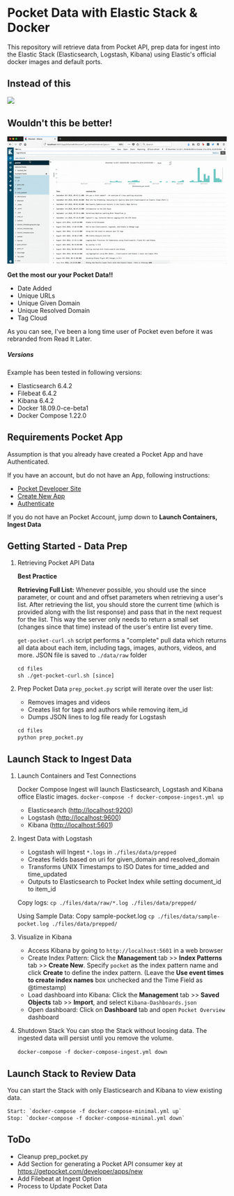 # Pocket Data with Elastic Stack & Docker
This repository will retrieve data from Pocket API, prep data for ingest into the Elastic Stack (Elasticsearch, Logstash, Kibana) using Elastic's official docker images and default ports. 

## Instead of this
![](pocket.gif)

## Wouldn't this be better!
![](kibana.gif)

**Get the most our your Pocket Data!!**
- Date Added
- Unique URLs
- Unique Given Domain
- Unique Resolved Domain
- Tag Cloud

As you can see, I've been a long time user of Pocket even before it was rebranded from Read It Later.


##### Versions

Example has been tested in following versions:
- Elasticsearch 6.4.2
- Filebeat 6.4.2
- Kibana 6.4.2
- Docker 18.09.0-ce-beta1
- Docker Compose 1.22.0

## Requirements Pocket App
Assumption is that you already have created a Pocket App and have Authenticated. 

If you have an account, but do not have an App, following instructions:

- [Pocket Developer Site](https://getpocket.com/developer/)
- [Create New App](https://getpocket.com/developer/apps/new)
- [Authenticate](https://getpocket.com/developer/docs/authentication)

If you do not have an Pocket Account, jump down to **Launch Containers, Ingest Data**

## Getting Started - Data Prep
1. Retrieving Pocket API Data

    **Best Practice** 

    **Retrieving Full List:** Whenever possible, you should use the since parameter, or count and and offset parameters when retrieving a user's list. After retrieving the list, you should store the current time (which is provided along with the list response) and pass that in the next request for the list. This way the server only needs to return a small set (changes since that time) instead of the user's entire list every time.

    `get-pocket-curl.sh` script performs a "complete" pull data which returns all data about each item, including tags, images, authors, videos, and more. JSON file is saved to `./data/raw` folder

    ``` 
    cd files
    sh ./get-pocket-curl.sh [since]
    ```

2. Prep Pocket Data 
	`prep_pocket.py` script will iterate over the user list: 
	- Removes images and videos
	- Creates list for tags and authors while removing item_id
	- Dumps JSON lines to log file ready for Logstash

    ``` 
    cd files
    python prep_pocket.py
    ```

## Launch Stack to Ingest Data
1. Launch Containers and Test Connections

	Docker Compose Ingest will launch Elasticsearch, Logstash and Kibana office Elastic images.
	`docker-compose -f docker-compose-ingest.yml up`

	- Elasticsearch ([http://localhost:9200](http://localhost:9200))
	- Logstash  ([http://localhost:9600](http://localhost:9600))
	- Kibana ([http://localhost:5601](http://localhost:5601)) 
	

2. Ingest Data with Logstash
	- Logstash will Ingest `*.logs` in `./files/data/prepped` 
	- Creates fields based on uri for given_domain and resolved_domain
	- Transforms UNIX Timestamps to ISO Dates for time_added and time_updated
	- Outputs to Elasticsearch to Pocket Index while setting document_id to item_id 

	Copy logs:
	``` cp ./files/data/raw/*.log ./files/data/prepped/ ```

	Using Sample Data:
	Copy sample-pocket.log `cp ./files/data/sample-pocket.log ./files/data/prepped/`

3. Visualize in Kibana
	- Access Kibana by going to `http://localhost:5601` in a web browser
	- Create Index Pattern:  Click the **Management** tab >> **Index Patterns** tab >> **Create New**. Specify `pocket` as the index pattern name and click **Create** to define the index pattern. (Leave the **Use event times to create index names** box unchecked and the Time Field as @timestamp)
	- Load dashboard into Kibana: Click the **Management** tab >> **Saved Objects** tab >> **Import**, and select `Kibana-Dashboards.json`
	- Open dashboard: Click on **Dashboard** tab and open `Pocket Overview` dashboard

4. Shutdown Stack
You can stop the Stack without loosing data. The ingested data will persist until you remove the volume.

	```docker-compose -f docker-compose-ingest.yml down```

## Launch Stack to Review Data
You can start the Stack with only Elasticsearch and Kibana to view existing data.

	Start: `docker-compose -f docker-compose-minimal.yml up`
	Stop: `docker-compose -f docker-compose-minimal.yml down`

## ToDo
- Cleanup prep_pocket.py 
- Add Section for generating a Pocket API consumer key at https://getpocket.com/developer/apps/new
- Add Filebeat at Ingest Option
- Process to Update Pocket Data